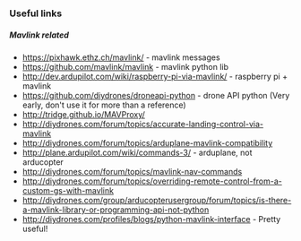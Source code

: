 ### Useful links
##### Mavlink related
 - https://pixhawk.ethz.ch/mavlink/ - mavlink messages
 - https://github.com/mavlink/mavlink - mavlink python lib
 - http://dev.ardupilot.com/wiki/raspberry-pi-via-mavlink/ - raspberry pi + mavlink
 - https://github.com/diydrones/droneapi-python - drone API python (Very early, don't use it for more than a reference)
 - http://tridge.github.io/MAVProxy/
 - http://diydrones.com/forum/topics/accurate-landing-control-via-mavlink
 - http://diydrones.com/forum/topics/arduplane-mavlink-compatibility
 - http://plane.ardupilot.com/wiki/commands-3/ - arduplane, not arducopter
 - http://diydrones.com/forum/topics/mavlink-nav-commands
 - http://diydrones.com/forum/topics/overriding-remote-control-from-a-custom-gs-with-mavlink
 - http://diydrones.com/group/arducopterusergroup/forum/topics/is-there-a-mavlink-library-or-programming-api-not-python
 - http://diydrones.com/profiles/blogs/python-mavlink-interface - Pretty useful!